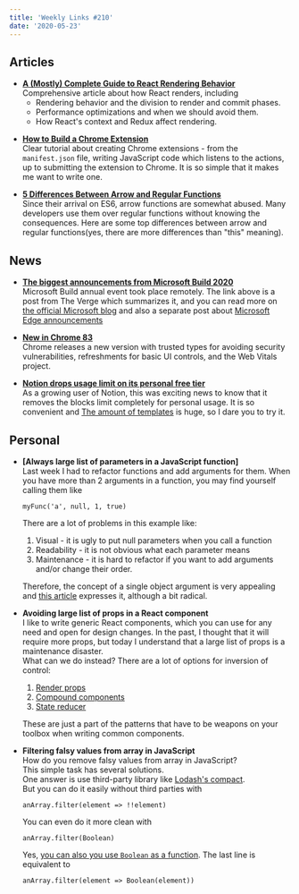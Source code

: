 ```yaml
---
title: 'Weekly Links #210'
date: '2020-05-23'
---
```


## Articles

- **[A (Mostly) Complete Guide to React Rendering Behavior](https://blog.isquaredsoftware.com/2020/05/blogged-answers-a-mostly-complete-guide-to-react-rendering-behavior/)**  
  Comprehensive article about how React renders, including
  - Rendering behavior and the division to render and commit phases.
  - Performance optimizations and when we should avoid them.
  - How React's context and Redux affect rendering.

* **[How to Build a Chrome Extension](https://css-tricks.com/how-to-build-a-chrome-extension/)**  
  Clear tutorial about creating Chrome extensions - from the `manifest.json` file, writing JavaScript code which listens to the actions, up to submitting the extension to Chrome. It is so simple that it makes me want to write one.

- **[5 Differences Between Arrow and Regular Functions](https://dmitripavlutin.com/differences-between-arrow-and-regular-functions/)**  
  Since their arrival on ES6, arrow functions are somewhat abused. Many developers use them over regular functions without knowing the consequences. Here are some top differences between arrow and regular functions(yes, there are more differences than "this" meaning).

## News

- **[The biggest announcements from Microsoft Build 2020](https://www.theverge.com/2020/5/20/21264363/microsoft-build-2020-top-news-annoucements-fluid-office-windows-reunion-edge)**  
  Microsoft Build annual event took place remotely. The link above is a post from The Verge which summarizes it, and you can read more on [the official Microsoft blog](https://www.microsoft.com/en-us/microsoft-365/blog/2020/05/19/microsoft-teams-fluid-framework-new-microsoft-365/) and also a separate post about [Microsoft Edge announcements](https://blogs.windows.com/msedgedev/2020/05/19/microsoft-edge-news-developers-build-2020/)

* **[New in Chrome 83](https://developers.google.com/web/updates/2020/05/nic83)**  
   Chrome releases a new version with trusted types for avoiding security vulnerabilities, refreshments for basic UI controls, and the Web Vitals project.

* **[Notion drops usage limit on its personal free tier](https://techcrunch.com/2020/05/19/notion-drops-usage-limit-on-its-its-personal-free-tier/)**  
   As a growing user of Notion, this was exciting news to know that it removes the blocks limit completely for personal usage. It is so convenient and [The amount of templates](https://www.notion.so/Notion-Template-Gallery-181e961aeb5c4ee6915307c0dfd5156d) is huge, so I dare you to try it.

## Personal

- **[Always large list of parameters in a JavaScript function]**  
   Last week I had to refactor functions and add arguments for them. When you have more than 2 arguments in a function, you may find yourself calling them like

  ```
  myFunc('a', null, 1, true)
  ```

  There are a lot of problems in this example like:

  1. Visual - it is ugly to put null parameters when you call a function
  2. Readability - it is not obvious what each parameter means
  3. Maintenance - it is hard to refactor if you want to add arguments and/or change their order.

  Therefore, the concept of a single object argument is very appealing and [this article](https://levelup.gitconnected.com/always-pass-one-argument-to-your-javascript-function-4140d909937e) expresses it, although a bit radical.

- **Avoiding large list of props in a React component**  
  I like to write generic React components, which you can use for any need and open for design changes.
  In the past, I thought that it will require more props, but today I understand that a large list of props is a maintenance disaster.  
  What can we do instead? There are a lot of options for inversion of control:

  1. [Render props](https://reactjs.org/docs/render-props.html)
  2. [Compound components](https://www.youtube.com/watch?v=hEGg-3pIHlE)
  3. [State reducer](https://kentcdodds.com/blog/the-state-reducer-pattern-with-react-hooks)

  These are just a part of the patterns that have to be weapons on your toolbox when writing common components.

- **Filtering falsy values from array in JavaScript**  
  How do you remove falsy values from array in JavaScript?  
  This simple task has several solutions.  
  One answer is use third-party library like [Lodash's compact](https://lodash.com/docs/4.17.15#compact).  
  But you can do it easily without third parties with
  ```
  anArray.filter(element => !!element)
  ```
  You can even do it more clean with
  ```
  anArray.filter(Boolean)
  ```
  Yes, [you can also you use `Boolean` as a function](https://davidwalsh.name/array-boolean). The last line is equivalent to
  ```
  anArray.filter(element => Boolean(element))
  ```
